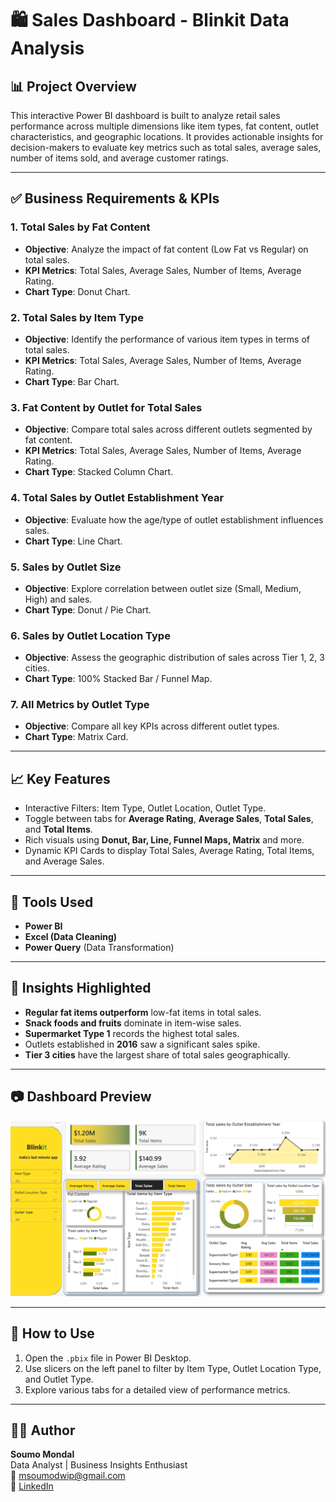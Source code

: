# 🛍️ Sales Dashboard - Blinkit Data Analysis

## 📊 Project Overview

This interactive Power BI dashboard is built to analyze retail sales performance across multiple dimensions like item types, fat content, outlet characteristics, and geographic locations. It provides actionable insights for decision-makers to evaluate key metrics such as total sales, average sales, number of items sold, and average customer ratings.

---

## ✅ Business Requirements & KPIs

### 1. **Total Sales by Fat Content**
- **Objective**: Analyze the impact of fat content (Low Fat vs Regular) on total sales.
- **KPI Metrics**: Total Sales, Average Sales, Number of Items, Average Rating.
- **Chart Type**: Donut Chart.

### 2. **Total Sales by Item Type**
- **Objective**: Identify the performance of various item types in terms of total sales.
- **KPI Metrics**: Total Sales, Average Sales, Number of Items, Average Rating.
- **Chart Type**: Bar Chart.

### 3. **Fat Content by Outlet for Total Sales**
- **Objective**: Compare total sales across different outlets segmented by fat content.
- **KPI Metrics**: Total Sales, Average Sales, Number of Items, Average Rating.
- **Chart Type**: Stacked Column Chart.

### 4. **Total Sales by Outlet Establishment Year**
- **Objective**: Evaluate how the age/type of outlet establishment influences sales.
- **Chart Type**: Line Chart.

### 5. **Sales by Outlet Size**
- **Objective**: Explore correlation between outlet size (Small, Medium, High) and sales.
- **Chart Type**: Donut / Pie Chart.

### 6. **Sales by Outlet Location Type**
- **Objective**: Assess the geographic distribution of sales across Tier 1, 2, 3 cities.
- **Chart Type**: 100% Stacked Bar / Funnel Map.

### 7. **All Metrics by Outlet Type**
- **Objective**: Compare all key KPIs across different outlet types.
- **Chart Type**: Matrix Card.

---

## 📈 Key Features

- Interactive Filters: Item Type, Outlet Location, Outlet Type.
- Toggle between tabs for **Average Rating**, **Average Sales**, **Total Sales**, and **Total Items**.
- Rich visuals using **Donut, Bar, Line, Funnel Maps, Matrix** and more.
- Dynamic KPI Cards to display Total Sales, Average Rating, Total Items, and Average Sales.

---

## 🧰 Tools Used

- **Power BI**
- **Excel (Data Cleaning)**
- **Power Query** (Data Transformation)

---

## 📌 Insights Highlighted

- **Regular fat items outperform** low-fat items in total sales.
- **Snack foods and fruits** dominate in item-wise sales.
- **Supermarket Type 1** records the highest total sales.
- Outlets established in **2016** saw a significant sales spike.
- **Tier 3 cities** have the largest share of total sales geographically.

---

## 📷 Dashboard Preview

![Dashboard Screenshot](dashbord.png)

---

## 🚀 How to Use

1. Open the `.pbix` file in Power BI Desktop.
2. Use slicers on the left panel to filter by Item Type, Outlet Location Type, and Outlet Type.
3. Explore various tabs for a detailed view of performance metrics.

---

## 🙋‍♂️ Author

**Soumo Mondal**  
Data Analyst | Business Insights Enthusiast  
📧 msoumodwip@gmail.com  
🔗 [LinkedIn](https://www.linkedin.com/in/soumodwip-mondal-805243298)
